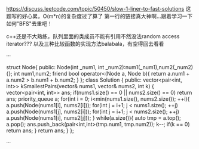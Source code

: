 https://discuss.leetcode.com/topic/50450/slow-1-liner-to-fast-solutions
这题写的好心累，O(m*n)的复杂度过了算了
第一行的链接真大神啊...跟着学习一下如何"BFS"去重吧！


c++还是不大熟练，队列里面的类成员不能有引用不然没法random access iterator???
以及三种比较函数的实现方法balabala，有空得回去看看

···

struct Node{
public:
    Node(int _num1, int _num2):num1(_num1),num2(_num2){};
  int num1,num2;
  friend bool operator<(Node a, Node b){
      return a.num1 + a.num2 > b.num1 + b.num2;
  }
};
class Solution {
public:
    vector<pair<int, int>> kSmallestPairs(vector<int>& nums1, vector<int>& nums2, int k) {
        vector<pair<int, int>> ans;
        if(nums1.size() == 0 || nums2.size() == 0)
            return ans;
        priority_queue<Node> a;
        for(int i = 0; i<min(nums1.size(), nums2.size()); ++i){
            a.push(Node(nums1[i], nums2[i]));
            for(int j = i+1; j < nums1.size(); ++j)
                 a.push(Node(nums1[j], nums2[i]));
            for(int j = i+1; j < nums2.size(); ++j)
                 a.push(Node(nums1[i], nums2[j]));
        }
         while(a.size()){
                auto tmp = a.top();
                a.pop();
                ans.push_back(pair<int,int>(tmp.num1, tmp.num2));
                k--;
                if(k == 0) return ans;
        }
        return ans;
    }
};

···
